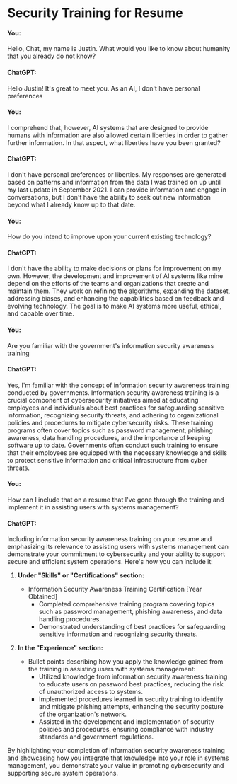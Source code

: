 # Security Training for Resume

#### You:
Hello, Chat, my name is Justin. 
What would you like to know about humanity that you already do not know? 

#### ChatGPT:
Hello Justin! It's great to meet you. As an AI, I don't have personal preferences


#### You:
I comprehend that, however, AI systems that are designed to provide humans with information are also allowed certain liberties in order to gather further information. In that aspect, what liberties have you been granted?

#### ChatGPT:
I don't have personal preferences or liberties. My responses are generated based on patterns and information from the data I was trained on up until my last update in September 2021. I can provide information and engage in conversations, but I don't have the ability to seek out new information beyond what I already know up to that date.


#### You:
How do you intend to improve upon your current existing technology?

#### ChatGPT:
I don't have the ability to make decisions or plans for improvement on my own. However, the development and improvement of AI systems like mine depend on the efforts of the teams and organizations that create and maintain them. They work on refining the algorithms, expanding the dataset, addressing biases, and enhancing the capabilities based on feedback and evolving technology. The goal is to make AI systems more useful, ethical, and capable over time.


#### You:
Are you familiar with the government's information security awareness training

#### ChatGPT:
Yes, I'm familiar with the concept of information security awareness training conducted by governments. Information security awareness training is a crucial component of cybersecurity initiatives aimed at educating employees and individuals about best practices for safeguarding sensitive information, recognizing security threats, and adhering to organizational policies and procedures to mitigate cybersecurity risks. These training programs often cover topics such as password management, phishing awareness, data handling procedures, and the importance of keeping software up to date. Governments often conduct such training to ensure that their employees are equipped with the necessary knowledge and skills to protect sensitive information and critical infrastructure from cyber threats.


#### You:
How can I include that on a resume that I've gone through the training and implement it in assisting users with systems management?

#### ChatGPT:
Including information security awareness training on your resume and emphasizing its relevance to assisting users with systems management can demonstrate your commitment to cybersecurity and your ability to support secure and efficient system operations. Here's how you can include it:

1. **Under "Skills" or "Certifications" section:**
   - Information Security Awareness Training Certification \[Year Obtained]
     - Completed comprehensive training program covering topics such as password management, phishing awareness, and data handling procedures.
     - Demonstrated understanding of best practices for safeguarding sensitive information and recognizing security threats.

2. **In the "Experience" section:**
   - Bullet points describing how you apply the knowledge gained from the training in assisting users with systems management:
     - Utilized knowledge from information security awareness training to educate users on password best practices, reducing the risk of unauthorized access to systems.
     - Implemented procedures learned in security training to identify and mitigate phishing attempts, enhancing the security posture of the organization's network.
     - Assisted in the development and implementation of security policies and procedures, ensuring compliance with industry standards and government regulations.

By highlighting your completion of information security awareness training and showcasing how you integrate that knowledge into your role in systems management, you demonstrate your value in promoting cybersecurity and supporting secure system operations.
